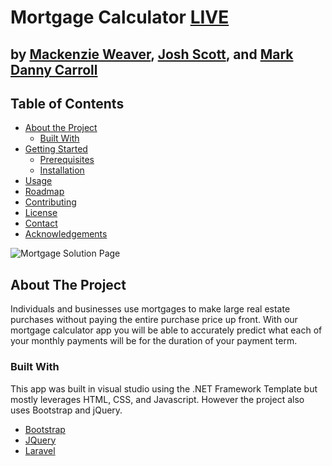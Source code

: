# Mortgage Calculator [LIVE](https://csw-mortgage.netlify.app/)
## by [Mackenzie Weaver](https://mackenzie-weaver.netlify.app/), [Josh Scott](https://josh-scott-portfolio.netlify.app/), and [Mark Danny Carroll](https://mdcarroll-portfolio.netlify.app/)

<!-- TABLE OF CONTENTS -->
## Table of Contents

* [About the Project](#about-the-project)
  * [Built With](#built-with)
* [Getting Started](#getting-started)
  * [Prerequisites](#prerequisites)
  * [Installation](#installation)
* [Usage](#usage)
* [Roadmap](#roadmap)
* [Contributing](#contributing)
* [License](#license)
* [Contact](#contact)
* [Acknowledgements](#acknowledgements)

<!-- Hero Image -->
![Mortgage Solution Page](https://github.com/mackenzieweaver/MortgageCalculator/blob/main/cswmortgage.png)

## About The Project

Individuals and businesses use mortgages to make large real estate purchases without paying the entire purchase price up front. With our mortgage calculator app you will be able to accurately predict what each of your monthly payments will be for the duration of your payment term.

### Built With

This app was built in visual studio using the .NET Framework Template but mostly leverages HTML, CSS, and Javascript. However the project also uses Bootstrap and jQuery.

* [Bootstrap](https://getbootstrap.com)
* [JQuery](https://jquery.com)
* [Laravel](https://laravel.com)

